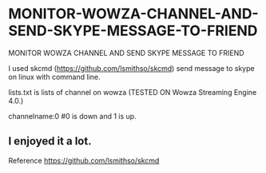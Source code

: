 MONITOR-WOWZA-CHANNEL-AND-SEND-SKYPE-MESSAGE-TO-FRIEND
======================================================

MONITOR WOWZA CHANNEL AND SEND SKYPE MESSAGE TO FRIEND

I used skcmd (https://github.com/lsmithso/skcmd) send message to skype on linux with command line.

lists.txt is lists of channel on wowza (TESTED ON Wowza Streaming Engine 4.0.)

channelname:0 #0 is down and 1 is up.

## I enjoyed it a lot.

Reference https://github.com/lsmithso/skcmd

